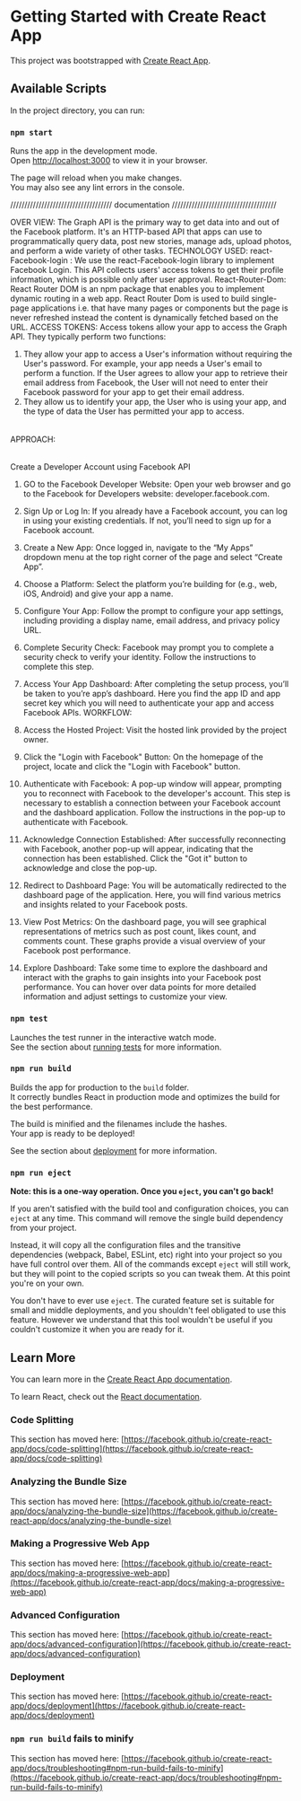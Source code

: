 # Getting Started with Create React App

This project was bootstrapped with [Create React App](https://github.com/facebook/create-react-app).

## Available Scripts

In the project directory, you can run:

### `npm start`

Runs the app in the development mode.\
Open [http://localhost:3000](http://localhost:3000) to view it in your browser.

The page will reload when you make changes.\
You may also see any lint errors in the console.

//////////////////////////////////// documentation /////////////////////////////////////

OVER VIEW:
The Graph API is the primary way to get data into and out of the Facebook platform. It's an HTTP-based API that apps can use to programmatically query data, post new stories, manage ads, upload photos, and perform a wide variety of other tasks.
TECHNOLOGY USED:
react-Facebook-login : 
We use the react-Facebook-login library to implement Facebook Login.
This API collects users' access tokens to get their profile information, which is possible only after user approval.
React-Router-Dom: React Router DOM is an npm package that enables you to implement dynamic routing in a web app.
React Router Dom is used to build single-page applications i.e. that have many pages or components but the page is never refreshed instead the content is dynamically fetched based on the URL.
ACCESS TOKENS:
Access tokens allow your app to access the Graph API. They typically perform two functions:
1.	They allow your app to access a User's information without requiring the User's password. For example, your app needs a User's email to perform a function. If the User agrees to allow your app to retrieve their email address from Facebook, the User will not need to enter their Facebook password for your app to get their email address.
2.	They allow us to identify your app, the User who is using your app, and the type of data the User has permitted your app to access.

######
APPROACH:
######
Create a Developer Account using Facebook API
1.	GO to the Facebook Developer Website: Open your web browser and go to the Facebook for Developers website: developer.facebook.com.
2.	Sign Up or Log In: If you already have a Facebook account, you can log in using your existing credentials. If not, you’ll need to sign up for a Facebook account.
3.	Create a New App: Once logged in, navigate to the “My Apps” dropdown menu at the top right corner of the page and select “Create App”.
4.	Choose a Platform: Select the platform you’re building for (e.g., web, iOS, Android) and give your app a name.
5.	Configure Your App: Follow the prompt to configure your app settings, including providing a display name, email address, and privacy policy URL.
6.	Complete Security Check: Facebook may prompt you to complete a security check to verify your identity. Follow the instructions to complete this step.
7.	Access Your App Dashboard: After completing the setup process, you’ll be taken to you’re app’s dashboard. Here you find the app ID and app secret key which you will need to authenticate your app and access Facebook APIs.
WORKFLOW: 

1.	Access the Hosted Project: Visit the hosted link provided by the project owner.
2.	Click the "Login with Facebook" Button: On the homepage of the project, locate and click the "Login with Facebook" button.
3.	Authenticate with Facebook: A pop-up window will appear, prompting you to reconnect with Facebook to the developer's account. This step is necessary to establish a connection between your Facebook account and the dashboard application. Follow the instructions in the pop-up to authenticate with Facebook.
4.	Acknowledge Connection Established: After successfully reconnecting with Facebook, another pop-up will appear, indicating that the connection has been established. Click the "Got it" button to acknowledge and close the pop-up.
5.	Redirect to Dashboard Page: You will be automatically redirected to the dashboard page of the application. Here, you will find various metrics and insights related to your Facebook posts.
6.	View Post Metrics: On the dashboard page, you will see graphical representations of metrics such as post count, likes count, and comments count. These graphs provide a visual overview of your Facebook post performance.
7.	Explore Dashboard: Take some time to explore the dashboard and interact with the graphs to gain insights into your Facebook post performance. You can hover over data points for more detailed information and adjust settings to customize your view.


### `npm test`

Launches the test runner in the interactive watch mode.\
See the section about [running tests](https://facebook.github.io/create-react-app/docs/running-tests) for more information.

### `npm run build`

Builds the app for production to the `build` folder.\
It correctly bundles React in production mode and optimizes the build for the best performance.

The build is minified and the filenames include the hashes.\
Your app is ready to be deployed!

See the section about [deployment](https://facebook.github.io/create-react-app/docs/deployment) for more information.


### `npm run eject`

**Note: this is a one-way operation. Once you `eject`, you can't go back!**

If you aren't satisfied with the build tool and configuration choices, you can `eject` at any time. This command will remove the single build dependency from your project.

Instead, it will copy all the configuration files and the transitive dependencies (webpack, Babel, ESLint, etc) right into your project so you have full control over them. All of the commands except `eject` will still work, but they will point to the copied scripts so you can tweak them. At this point you're on your own.

You don't have to ever use `eject`. The curated feature set is suitable for small and middle deployments, and you shouldn't feel obligated to use this feature. However we understand that this tool wouldn't be useful if you couldn't customize it when you are ready for it.

## Learn More

You can learn more in the [Create React App documentation](https://facebook.github.io/create-react-app/docs/getting-started).

To learn React, check out the [React documentation](https://reactjs.org/).

### Code Splitting

This section has moved here: [https://facebook.github.io/create-react-app/docs/code-splitting](https://facebook.github.io/create-react-app/docs/code-splitting)

### Analyzing the Bundle Size

This section has moved here: [https://facebook.github.io/create-react-app/docs/analyzing-the-bundle-size](https://facebook.github.io/create-react-app/docs/analyzing-the-bundle-size)

### Making a Progressive Web App

This section has moved here: [https://facebook.github.io/create-react-app/docs/making-a-progressive-web-app](https://facebook.github.io/create-react-app/docs/making-a-progressive-web-app)

### Advanced Configuration

This section has moved here: [https://facebook.github.io/create-react-app/docs/advanced-configuration](https://facebook.github.io/create-react-app/docs/advanced-configuration)

### Deployment

This section has moved here: [https://facebook.github.io/create-react-app/docs/deployment](https://facebook.github.io/create-react-app/docs/deployment)

### `npm run build` fails to minify

This section has moved here: [https://facebook.github.io/create-react-app/docs/troubleshooting#npm-run-build-fails-to-minify](https://facebook.github.io/create-react-app/docs/troubleshooting#npm-run-build-fails-to-minify)
